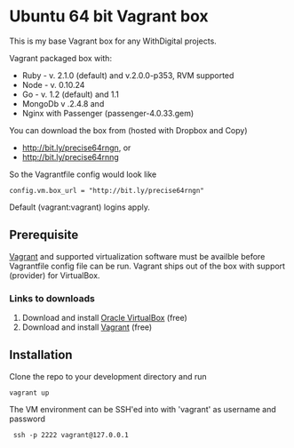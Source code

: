 Ubuntu 64 bit Vagrant box 
=========================

This is my base Vagrant box for any WithDigital projects. 

Vagrant packaged box with:

* Ruby - v. 2.1.0 (default) and v.2.0.0-p353, RVM supported
* Node - v. 0.10.24
* Go - v. 1.2 (default) and 1.1
* MongoDb v .2.4.8 and
* Nginx with Passenger (passenger-4.0.33.gem)

You can download the box from (hosted with Dropbox and Copy)

* http://bit.ly/precise64rngn, or
* http://bit.ly/precise64rnng

So the Vagrantfile config would look like

    config.vm.box_url = "http://bit.ly/precise64rngn"

Default (vagrant:vagrant) logins apply.

## Prerequisite

[Vagrant](http://www.vagrantup.com) and supported virtualization software must be availble before Vagrantfile config file can be run. Vagrant ships out of the box with support (provider) for VirtualBox. 

### Links to downloads

1. Download and install [Oracle VirtualBox](https://www.virtualbox.org/wiki/Downloads) (free)
2. Download and install [Vagrant](http://www.vagrantup.com/downloads.html) (free)

## Installation

Clone the repo to your development directory and run

    vagrant up

The VM environment can be SSH'ed into with 'vagrant' as username and password

     ssh -p 2222 vagrant@127.0.0.1


